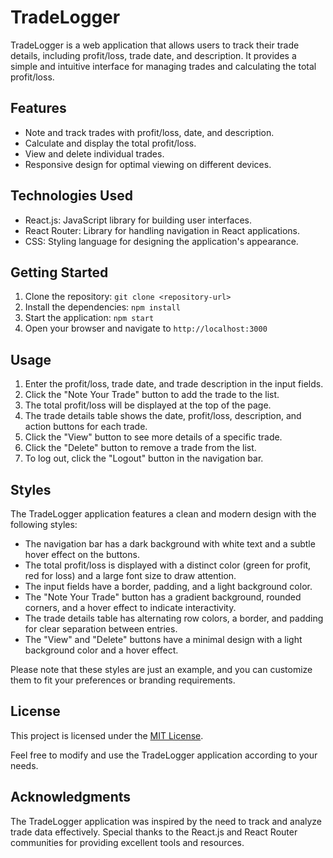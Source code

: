 # TradeLogger

TradeLogger is a web application that allows users to track their trade details, including profit/loss, trade date, and description. It provides a simple and intuitive interface for managing trades and calculating the total profit/loss.

## Features

- Note and track trades with profit/loss, date, and description.
- Calculate and display the total profit/loss.
- View and delete individual trades.
- Responsive design for optimal viewing on different devices.

## Technologies Used

- React.js: JavaScript library for building user interfaces.
- React Router: Library for handling navigation in React applications.
- CSS: Styling language for designing the application's appearance.

## Getting Started

1. Clone the repository: `git clone <repository-url>`
2. Install the dependencies: `npm install`
3. Start the application: `npm start`
4. Open your browser and navigate to `http://localhost:3000`

## Usage

1. Enter the profit/loss, trade date, and trade description in the input fields.
2. Click the "Note Your Trade" button to add the trade to the list.
3. The total profit/loss will be displayed at the top of the page.
4. The trade details table shows the date, profit/loss, description, and action buttons for each trade.
5. Click the "View" button to see more details of a specific trade.
6. Click the "Delete" button to remove a trade from the list.
7. To log out, click the "Logout" button in the navigation bar.

## Styles

The TradeLogger application features a clean and modern design with the following styles:

- The navigation bar has a dark background with white text and a subtle hover effect on the buttons.
- The total profit/loss is displayed with a distinct color (green for profit, red for loss) and a large font size to draw attention.
- The input fields have a border, padding, and a light background color.
- The "Note Your Trade" button has a gradient background, rounded corners, and a hover effect to indicate interactivity.
- The trade details table has alternating row colors, a border, and padding for clear separation between entries.
- The "View" and "Delete" buttons have a minimal design with a light background color and a hover effect.

Please note that these styles are just an example, and you can customize them to fit your preferences or branding requirements.

## License

This project is licensed under the [MIT License](LICENSE).

Feel free to modify and use the TradeLogger application according to your needs.

## Acknowledgments

The TradeLogger application was inspired by the need to track and analyze trade data effectively. Special thanks to the React.js and React Router communities for providing excellent tools and resources.
